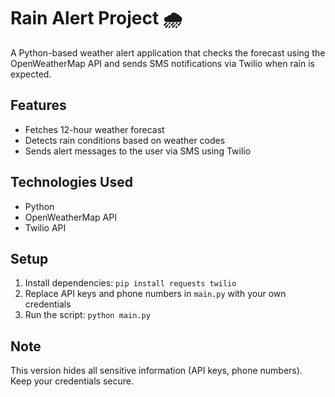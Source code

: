 # Rain Alert Project 🌧️

A Python-based weather alert application that checks the forecast using the OpenWeatherMap API and sends SMS notifications via Twilio when rain is expected.

## Features
- Fetches 12-hour weather forecast
- Detects rain conditions based on weather codes
- Sends alert messages to the user via SMS using Twilio

## Technologies Used
- Python
- OpenWeatherMap API
- Twilio API

## Setup
1. Install dependencies: `pip install requests twilio`
2. Replace API keys and phone numbers in `main.py` with your own credentials
3. Run the script: `python main.py`

## Note
This version hides all sensitive information (API keys, phone numbers). Keep your credentials secure.
